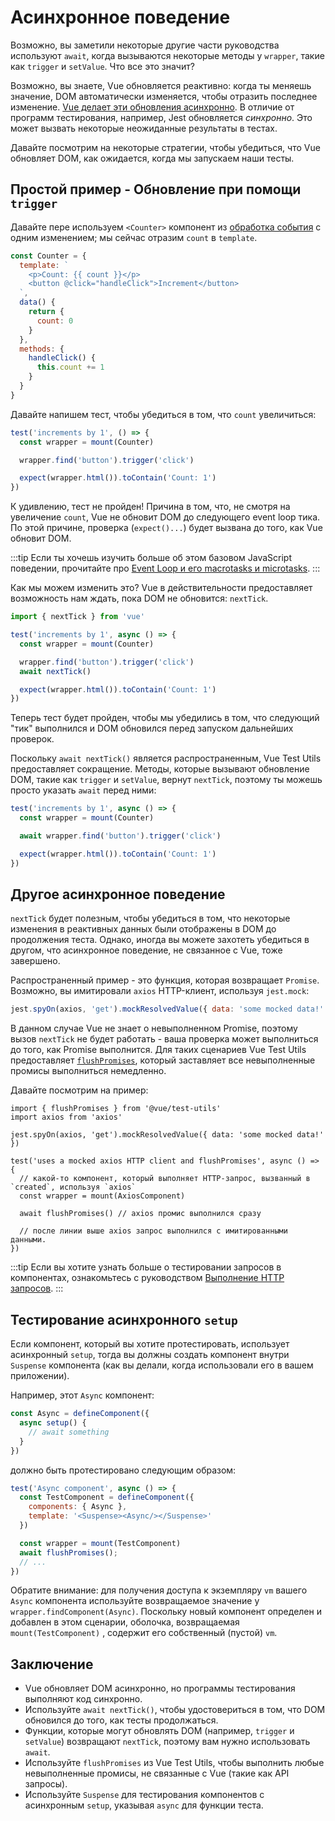 # Асинхронное поведение

Возможно, вы заметили некоторые другие части руководства используют `await`, когда вызываются некоторые методы у `wrapper`, такие как `trigger` и `setValue`. Что все это значит?

Возможно, вы знаете, Vue обновляется реактивно: когда ты меняешь значение, DOM автоматически изменяется, чтобы отразить последнее изменение. [Vue делает эти обновления асинхронно](https://v3.vuejs.org/guide/change-detection.html#async-update-queue). В отличие от программ тестирования, например, Jest обновляется _синхронно_. Это может вызвать некоторые неожиданные результаты в тестах.

Давайте посмотрим на некоторые стратегии, чтобы убедиться, что Vue обновляет DOM, как ожидается, когда мы запускаем наши тесты.

## Простой пример - Обновление при помощи `trigger`

Давайте пере используем `<Counter>` компонент из [обработка события](/ru/guide/essentials/event-handling) с одним изменением; мы сейчас отразим `count` в `template`.

```js
const Counter = {
  template: `
    <p>Count: {{ count }}</p>
    <button @click="handleClick">Increment</button>
  `,
  data() {
    return {
      count: 0
    }
  },
  methods: {
    handleClick() {
      this.count += 1
    }
  }
}
```

Давайте напишем тест, чтобы убедиться в том, что `count` увеличиться:

```js
test('increments by 1', () => {
  const wrapper = mount(Counter)

  wrapper.find('button').trigger('click')

  expect(wrapper.html()).toContain('Count: 1')
})
```

К удивлению, тест не пройден! Причина в том, что, не смотря на увеличение `count`, Vue не обновит DOM до следующего event loop тика. По этой причине, проверка (`expect()...`) будет вызвана до того, как Vue обновит DOM.

:::tip
Если ты хочешь изучить больше об этом базовом JavaScript поведении, прочитайте про [Event Loop и его macrotasks и microtasks](https://javascript.info/event-loop#macrotasks-and-microtasks).
:::

Как мы можем изменить это? Vue в действительности предоставляет возможность нам ждать, пока DOM не обновится: `nextTick`.

```js {1,7}
import { nextTick } from 'vue'

test('increments by 1', async () => {
  const wrapper = mount(Counter)

  wrapper.find('button').trigger('click')
  await nextTick()

  expect(wrapper.html()).toContain('Count: 1')
})
```

Теперь тест будет пройден, чтобы мы убедились в том, что следующий "тик" выполнился и DOM обновился перед запуском дальнейших проверок.

Поскольку `await nextTick()` является распространенным, Vue Test Utils предоставляет сокращение. Методы, которые вызывают обновление DOM, такие как `trigger` и `setValue`, вернут `nextTick`, поэтому ты можешь просто указать `await` перед ними:

```js {4}
test('increments by 1', async () => {
  const wrapper = mount(Counter)

  await wrapper.find('button').trigger('click')

  expect(wrapper.html()).toContain('Count: 1')
})
```

## Другое асинхронное поведение

`nextTick` будет полезным, чтобы убедиться в том, что некоторые изменения в реактивных данных были отображены в DOM до продолжения теста. Однако, иногда вы можете захотеть убедиться в другом, что асинхронное поведение, не связанное с Vue, тоже завершено.

Распространенный пример - это функция, которая возвращает `Promise`. Возможно, вы имитировали `axios` HTTP-клиент, используя `jest.mock`:

```js
jest.spyOn(axios, 'get').mockResolvedValue({ data: 'some mocked data!' })
```

В данном случае Vue не знает о невыполненном Promise, поэтому вызов `nextTick` не будет работать - ваша проверка может выполниться до того, как Promise выполнится. Для таких сценариев Vue Test Utils предоставляет [`flushPromises`](/ru/api/#flushPromises), который заставляет все невыполненные промисы выполниться немедленно.

Давайте посмотрим на пример:

```js{1,12}
import { flushPromises } from '@vue/test-utils'
import axios from 'axios'

jest.spyOn(axios, 'get').mockResolvedValue({ data: 'some mocked data!' })

test('uses a mocked axios HTTP client and flushPromises', async () => {
  // какой-то компонент, который выполняет HTTP-запрос, вызванный в `created`, используя `axios`
  const wrapper = mount(AxiosComponent)

  await flushPromises() // axios промис выполнился сразу

  // после линии выше axios запрос выполнился с имитированными данными.
})
```

:::tip
Если вы хотите узнать больше о тестировании запросов в компонентах, ознакомьтесь с руководством [Выполнение HTTP запросов](/ru/guide/advanced/http-requests.md).
:::

## Тестирование асинхронного `setup`

Если компонент, который вы хотите протестировать, использует асинхронный `setup`, тогда вы должны создать компонент внутри `Suspense` компонента (как вы делали, когда использовали его в вашем приложении).

Например, этот `Async` компонент:

```js
const Async = defineComponent({
  async setup() {
    // await something
  }
})
```

должно быть протестировано следующим образом:

```js
test('Async component', async () => {
  const TestComponent = defineComponent({
    components: { Async },
    template: '<Suspense><Async/></Suspense>'
  })

  const wrapper = mount(TestComponent)
  await flushPromises();
  // ...
})
```

Обратите внимание: для получения доступа к экземпляру `vm` вашего `Async` компонента используйте возвращаемое значение у `wrapper.findComponent(Async)`. Поскольку новый компонент определен и добавлен в этом сценарии, оболочка, возвращаемая `mount(TestComponent)` , содержит его собственный (пустой) `vm`.

## Заключение

- Vue обновляет DOM асинхронно, но программы тестирования выполняют код синхронно.
- Используйте `await nextTick()`, чтобы удостовериться в том, что DOM обновился до того, как тесты продолжаться.
- Функции, которые могут обновлять DOM (например, `trigger` и `setValue`) возвращают `nextTick`, поэтому вам нужно использовать `await`.
- Используйте `flushPromises` из Vue Test Utils, чтобы выполнить любые невыполненные промисы, не связанные с Vue (такие как API запросы).
- Используйте `Suspense` для тестирования компонентов с асинхронным `setup`, указывая `async` для функции теста.
